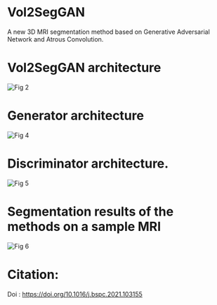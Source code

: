 # Vol2SegGAN
A new 3D MRI segmentation method based on Generative Adversarial Network and Atrous Convolution.

# Vol2SegGAN architecture

![Fig 2](https://user-images.githubusercontent.com/79109465/156327907-ba9f1ccf-50e4-4888-a7c7-787942390b08.png)

# Generator architecture

![Fig 4](https://user-images.githubusercontent.com/79109465/156328112-c8125ff7-d046-4565-8f9c-932057883b8c.png)

# Discriminator architecture.

![Fig 5](https://user-images.githubusercontent.com/79109465/156328224-e909364f-bf0a-4298-8922-c5519c8ef717.png)

# Segmentation results of the methods on a sample MRI

![Fig 6](https://user-images.githubusercontent.com/79109465/156328886-16efef8c-c710-4d0e-b896-42ab4d27729a.png)


# Citation:

Doi : https://doi.org/10.1016/j.bspc.2021.103155
